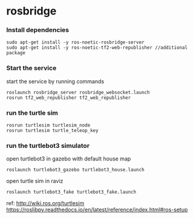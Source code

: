 # rosbridge

### Install dependencies
```
sudo apt-get install -y ros-noetic-rosbridge-server
sudo apt-get install -y ros-noetic-tf2-web-republisher //additional package
```

### Start the service

start the service by running commands

```
roslaunch rosbridge_server rosbridge_websocket.launch
rosrun tf2_web_republisher tf2_web_republisher
```


### run the turtle sim

```
rosrun turtlesim turtlesim_node
rosrun turtlesim turtle_teleop_key 
```


### run the turtlebot3 simulator


open turtlebot3 in gazebo with default house map

```
roslaunch turtlebot3_gazebo turtlebot3_house.launch 
```



open turtle sim in raviz

```
roslaunch turtlebot3_fake turtlebot3_fake.launch
```


ref: http://wiki.ros.org/turtlesim
     https://roslibpy.readthedocs.io/en/latest/reference/index.html#ros-setup